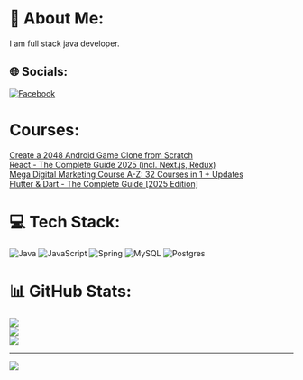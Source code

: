 # 💫 About Me:
I am full stack java developer.


## 🌐 Socials:
[![Facebook](https://img.shields.io/badge/Facebook-%231877F2.svg?logo=Facebook&logoColor=white)](https://facebook.com/https://www.facebook.com/profile.php?id=61556699197067) 
# Courses:
[Create a 2048 Android Game Clone from Scratch](https://www.udemy.com/certificate/UC-3bafe634-eef8-405d-93c1-ba247ab488b4/)<br/>
[React - The Complete Guide 2025 (incl. Next.js, Redux)](https://www.udemy.com/certificate/UC-44138138-eba4-439f-b3a8-d85d17273706/)<br/>
[Mega Digital Marketing Course A-Z: 32 Courses in 1 + Updates](https://www.udemy.com/certificate/UC-68fa75e7-465e-4290-be32-f9cf237345c5/)<br/>
[Flutter & Dart - The Complete Guide \[2025 Edition\]](https://www.udemy.com/certificate/UC-c74013e6-c294-4eb3-992c-5a80940c27d9/)
# 💻 Tech Stack:
![Java](https://img.shields.io/badge/java-%23ED8B00.svg?style=for-the-badge&logo=openjdk&logoColor=white) ![JavaScript](https://img.shields.io/badge/javascript-%23323330.svg?style=for-the-badge&logo=javascript&logoColor=%23F7DF1E) ![Spring](https://img.shields.io/badge/spring-%236DB33F.svg?style=for-the-badge&logo=spring&logoColor=white) ![MySQL](https://img.shields.io/badge/mysql-4479A1.svg?style=for-the-badge&logo=mysql&logoColor=white) ![Postgres](https://img.shields.io/badge/postgres-%23316192.svg?style=for-the-badge&logo=postgresql&logoColor=white)
# 📊 GitHub Stats:
![](https://github-readme-stats.vercel.app/api?username=andrewhoncharenko&theme=default&hide_border=false&include_all_commits=false&count_private=false)<br/>
![](https://github-readme-streak-stats.herokuapp.com/?user=andrewhoncharenko&theme=default&hide_border=false)<br/>
![](https://github-readme-stats.vercel.app/api/top-langs/?username=andrewhoncharenko&theme=default&hide_border=false&include_all_commits=false&count_private=false&layout=compact)

---
[![](https://visitcount.itsvg.in/api?id=andrewhoncharenko&icon=0&color=0)](https://visitcount.itsvg.in)
